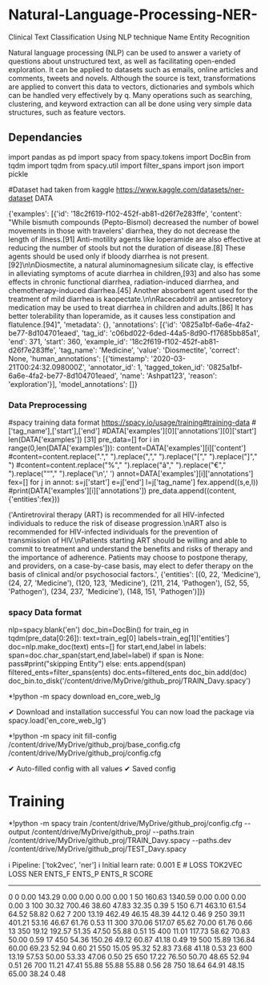 # Natural-Language-Processing-NER-
Clinical Text Classification Using NLP technique Name Entity Recognition

Natural language processing (NLP) can be used to answer a variety of questions about unstructured text, as well as facilitating open-ended exploration. It can be applied to datasets such as emails, online articles and comments, tweets and novels. Although the source is text, transformations are applied to convert this data to vectors, dictionaries and symbols which can be handled very effectively by q. Many operations such as searching, clustering, and keyword extraction can all be done using very simple data structures, such as feature vectors.

## Dependancies
import pandas as pd
import spacy
from spacy.tokens import DocBin
from tqdm import tqdm
from spacy.util import filter_spans
import json 
import pickle

#Dataset had taken from kaggle https://www.kaggle.com/datasets/ner-dataset
DATA

{'examples': [{'id': '18c2f619-f102-452f-ab81-d26f7e283ffe',
   'content': "While bismuth compounds (Pepto-Bismol) decreased the number of bowel movements in those with travelers' diarrhea, they do not decrease the length of illness.[91] Anti-motility agents like loperamide are also effective at reducing the number of stools but not the duration of disease.[8] These agents should be used only if bloody diarrhea is not present.[92]\n\nDiosmectite, a natural aluminomagnesium silicate clay, is effective in alleviating symptoms of acute diarrhea in children,[93] and also has some effects in chronic functional diarrhea, radiation-induced diarrhea, and chemotherapy-induced diarrhea.[45] Another absorbent agent used for the treatment of mild diarrhea is kaopectate.\n\nRacecadotril an antisecretory medication may be used to treat diarrhea in children and adults.[86] It has better tolerability than loperamide, as it causes less constipation and flatulence.[94]",
   'metadata': {},
   'annotations': [{'id': '0825a1bf-6a6e-4fa2-be77-8d104701eaed',
     'tag_id': 'c06bd022-6ded-44a5-8d90-f17685bb85a1',
     'end': 371,
     'start': 360,
     'example_id': '18c2f619-f102-452f-ab81-d26f7e283ffe',
     'tag_name': 'Medicine',
     'value': 'Diosmectite',
     'correct': None,
     'human_annotations': [{'timestamp': '2020-03-21T00:24:32.098000Z',
       'annotator_id': 1,
       'tagged_token_id': '0825a1bf-6a6e-4fa2-be77-8d104701eaed',
       'name': 'Ashpat123',
       'reason': 'exploration'}],
     'model_annotations': []}
     
 ### Data Preprocessing
 
#spacy training data format https://spacy.io/usage/training#training-data
#['tag_name'],['start'],['end'] 
#DATA['examples'][0]['annotations'][0]['start'] 
len(DATA['examples'])  [31]
pre_data=[]
for i in range(0,len(DATA['examples'])):
    content=DATA['examples'][i]['content'] 
    #content=content.replace("."," ").replace(","," ").replace("["," ").replace("]"," ")
    #content=content.replace("%"," ").replace("â"," ").replace("€"," ").replace("“"," ").replace('\n',' ')
    annot=DATA['examples'][i]['annotations']
    fex=[]
    for j in annot:
        s=j['start']
        e=j['end']
        l=j['tag_name']
        fex.append((s,e,l))
   #print(DATA['examples'][i]['annotations'])
    pre_data.append((content,{'entities':fex}))
    

('Antiretroviral therapy (ART) is recommended for all HIV-infected individuals to reduce the risk of disease progression.\nART also is recommended for HIV-infected individuals for the prevention of transmission of HIV.\nPatients starting ART should be willing and able to commit to treatment and understand the benefits and risks of therapy and the importance of adherence. Patients may choose to postpone therapy, and providers, on a case-by-case basis, may elect to defer therapy on the basis of clinical and/or psychosocial factors.',
  {'entities': [(0, 22, 'Medicine'),
    (24, 27, 'Medicine'),
    (120, 123, 'Medicine'),
    (211, 214, 'Pathogen'),
    (52, 55, 'Pathogen'),
    (234, 237, 'Medicine'),
    (148, 151, 'Pathogen')]})    
    
    
### spacy Data format  
nlp=spacy.blank('en')
doc_bin=DocBin()
for train_eg in tqdm(pre_data[0:26]):
  text=train_eg[0]
  labels=train_eg[1]['entities']
  doc=nlp.make_doc(text)
  ents=[]
  for start,end,label in labels:
    span=doc.char_span(start,end,label=label)
    if span is None:
     pass#print("skipping Entity")
    else:
      ents.append(span)
  filtered_ents=filter_spans(ents)
  doc.ents=filtered_ents
  doc_bin.add(doc)
doc_bin.to_disk('/content/drive/MyDrive/github_proj/TRAIN_Davy.spacy')
    
   
   
*!python -m spacy download en_core_web_lg

✔ Download and installation successful
You can now load the package via spacy.load('en_core_web_lg')

*!python -m spacy init fill-config /content/drive/MyDrive/github_proj/base_config.cfg /content/drive/MyDrive/github_proj/config.cfg

✔ Auto-filled config with all values
✔ Saved config

# Training
*!python -m spacy train /content/drive/MyDrive/github_proj/config.cfg --output  /content/drive/MyDrive/github_proj/ --paths.train /content/drive/MyDrive/github_proj/TRAIN_Davy.spacy  --paths.dev /content/drive/MyDrive/github_proj/TEST_Davy.spacy

ℹ Pipeline: ['tok2vec', 'ner']
ℹ Initial learn rate: 0.001
E    #       LOSS TOK2VEC  LOSS NER  ENTS_F  ENTS_P  ENTS_R  SCORE 
---  ------  ------------  --------  ------  ------  ------  ------
  0       0          0.00    143.29    0.00    0.00    0.00    0.00
  1      50        160.63   1340.59    0.00    0.00    0.00    0.00
  3     100         30.32    700.46   38.60   47.83   32.35    0.39
  5     150          6.71    463.10   61.54   64.52   58.82    0.62
  7     200         13.19    462.49   46.15   48.39   44.12    0.46
  9     250         39.11    401.21   53.16   46.67   61.76    0.53
 11     300        370.06    517.07   65.62   70.00   61.76    0.66
 13     350         19.12    192.57   51.35   47.50   55.88    0.51
 15     400         11.01    117.73   58.62   70.83   50.00    0.59
 17     450         54.36    150.26   49.12   60.87   41.18    0.49
 19     500         15.89    136.84   60.00   69.23   52.94    0.60
 21     550         15.05     95.32   52.83   73.68   41.18    0.53
 23     600         13.19     57.53   50.00   53.33   47.06    0.50
 25     650         17.22     76.50   50.70   48.65   52.94    0.51
 26     700         11.21     47.41   55.88   55.88   55.88    0.56
 28     750         18.64     64.91   48.15   65.00   38.24    0.48
